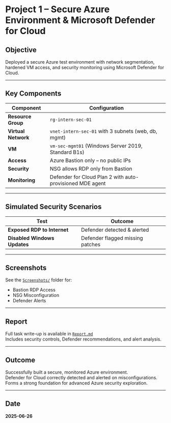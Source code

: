 # Project 1 – Secure Azure Environment & Microsoft Defender for Cloud

## Objective
Deployed a secure Azure test environment with network segmentation, hardened VM access, and security monitoring using Microsoft Defender for Cloud.

---

## Key Components

| Component | Configuration |
|----------|---------------|
| **Resource Group** | `rg-intern-sec-01` |
| **Virtual Network** | `vnet-intern-sec-01` with 3 subnets (web, db, mgmt) |
| **VM** | `vm-sec-mgmt01` (Windows Server 2019, Standard B1s) |
| **Access** | Azure Bastion only – no public IPs |
| **Security** | NSG allows RDP only from Bastion |
| **Monitoring** | Defender for Cloud Plan 2 with auto-provisioned MDE agent |

---

## Simulated Security Scenarios

| Test | Outcome |
|------|---------|
| **Exposed RDP to Internet** | Defender detected & alerted |
| **Disabled Windows Updates** | Defender flagged missing patches |

---

## Screenshots
See the [`Screenshots/`](./Screenshots/) folder for:

- Bastion RDP Access
- NSG Misconfiguration
- Defender Alerts


---

## Report
Full task write-up is available in [`Report.md`](./Report.md)  
Includes security controls, Defender recommendations, and alert analysis.

---

## Outcome
 Successfully built a secure, monitored Azure environment.  
 Defender for Cloud correctly detected and alerted on misconfigurations.  
 Forms a strong foundation for advanced Azure security exploration.

---

## Date
**2025-06-26**
